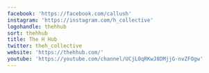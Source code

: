 ```yaml
---
facebook: 'https://facebook.com/callush'
instagram: 'https://instagram.com/h_collective'
logohandle: thehhub
sort: thehhub
title: The H Hub
twitter: theh_collective
website: 'https://thehhub.com/'
youtube: 'https://youtube.com/channel/UCjL0qRKwJ8DMjjG-nvZFOgw'
---
```

